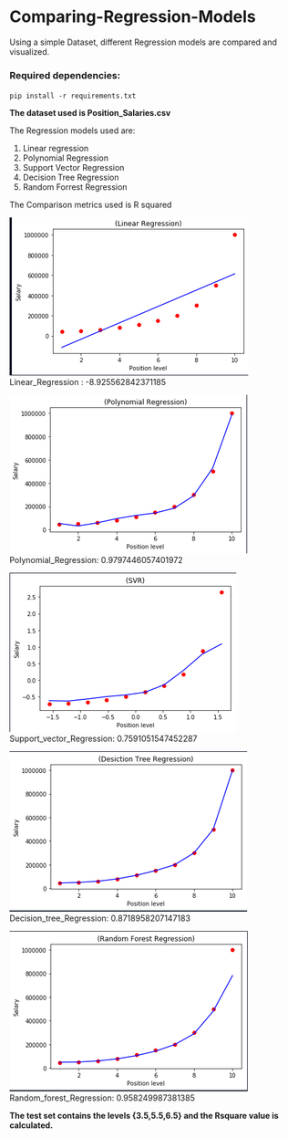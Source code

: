 # Comparing-Regression-Models


Using a simple Dataset, different Regression models are compared and visualized.


### Required dependencies: 


`pip install -r requirements.txt`


**The dataset used is Position_Salaries.csv**

The Regression models used are:
1. Linear regression
2. Polynomial Regression
3. Support Vector Regression
4. Decision Tree Regression
5. Random Forrest Regression

<p>The Comparison metrics used is R squared </p>

<img src="Graphs/linear_regression.png">Linear_Regression : -8.925562842371185


<img src="Graphs/poly_reg.png"> Polynomial_Regression: 0.9797446057401972


<img src="Graphs/svr.png"> Support_vector_Regression: 0.7591051547452287


<img src="Graphs/decision_tree-_reg.png"> Decision_tree_Regression: 0.8718958207147183


<img src="Graphs/random_forest.png"> Random_forest_Regression: 0.958249987381385



**The test set contains the levels {3.5,5.5,6.5} and the Rsquare value is calculated.**



